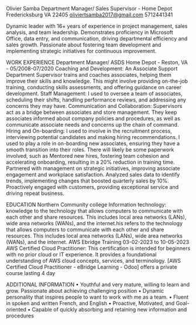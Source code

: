 Olivier Samba
Department Manager/ Sales Supervisor - Home Depot
Fredericksburg VA 22405
oliviertsamba2017@gmail.com
5712441341

Dynamic leader with 16+ years of experience in project management, sales analysis, and team leadership. Demonstrates proficiency in Microsoft Office, data entry, and communication, driving departmental efficiency and sales growth. Passionate about fostering team development and implementing strategic initiatives for continuous improvement.

WORK EXPERIENCE
   Department Manager/ ASDS
   Home Depot - Reston, VA - 05/2008-07/2020
   Coaching and Development:
   An Associate Support Department Supervisor trains and coaches associates, helping them improve their skills and knowledge. This might involve providing on-the-job training, conducting skills assessments, and offering guidance on career development.
   Staff Management:
   I used to oversee a team of associates, scheduling their shifts, handling performance reviews, and addressing any concerns they may have.
   Communication and Collaboration:
   Supervisors act as a bridge between associates and store management. They keep associates informed about company policies and procedures, as well as communicate associate needs and concerns up the chain of command.
   Hiring and On-boarding:
  I used to involve in the recruitment process, interviewing potential candidates and making hiring recommendations. I used to play a role in on-boarding new associates, ensuring they have a smooth transition into their roles. There will likely be some paperwork involved, such as
  Mentored new hires, fostering team cohesion and accelerating onboarding, resulting in a 20% reduction in training time.
  Partnered with management on strategic initiatives, improving associate engagement and workplace satisfaction.
  Analyzed sales data to identify trends, implementing changes that boosted quarterly sales by 10%.
  Proactively engaged with customers, providing exceptional service and driving repeat business.

EDUCATION Northern Community college
  Information technology:
  knowledge to the technology that allows computers to communicate with each other and share resources. This includes local area networks (LANs), wide area networks (WANs), and the internet.his refers to the technology that allows computers to communicate with each other and share resources. This includes local area networks (LANs), wide area networks (WANs), and the internet.
  AWS Ebridge Training
  03-02-2023 to 10-05-2023
  AWS Certified Cloud Practitioner: This certification is intended for beginners with no prior cloud or IT experience. It provides a foundational understanding of AWS cloud concepts, services, and terminology. [AWS Certified Cloud Practitioner - eBridge Learning - Odoo] offers a private course lasting 4 day

ADDITIONAL INFORMATION
• Youthful and very mature, willing to learn and grow. Passionate about achieving challenging position
• Dynamic personality that inspires people to want to work with me as a team.
• Fluent in spoken and written French, and English
• Proactive, Motivated, and Goal-oriented
• Capable of quickly absorbing and retaining new information and procedures
